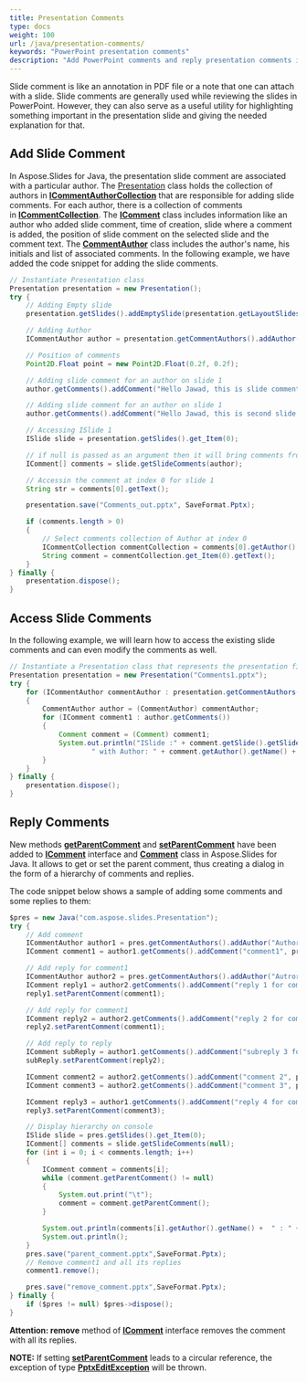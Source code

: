 ```yaml
---
title: Presentation Comments
type: docs
weight: 100
url: /java/presentation-comments/
keywords: "PowerPoint presentation comments"
description: "Add PowerPoint comments and reply presentation comments in Java."
---
```


Slide comment is like an annotation in PDF file or a note that one can attach with a slide. Slide comments are generally used while reviewing the slides in PowerPoint. However, they can also serve as a useful utility for highlighting something important in the presentation slide and giving the needed explanation for that.
## **Add Slide Comment**
In Aspose.Slides for Java, the presentation slide comment are associated with a particular author. The [Presentation](https://apireference.aspose.com/slides/java/com.aspose.slides/Presentation) class holds the collection of authors in [**ICommentAuthorCollection**](https://apireference.aspose.com/slides/java/com.aspose.slides/ICommentAuthorCollection) that are responsible for adding slide comments. For each author, there is a collection of comments in [**ICommentCollection**](https://apireference.aspose.com/slides/java/com.aspose.slides/ICommentCollection). The [**IComment**](https://apireference.aspose.com/slides/java/com.aspose.slides/IComment) class includes information like an author who added slide comment, time of creation, slide where a comment is added, the position of slide comment on the selected slide and the comment text. The [**CommentAuthor**](https://apireference.aspose.com/slides/java/com.aspose.slides/CommentAuthor) class includes the author's name, his initials and list of associated comments. In the following example, we have added the code snippet for adding the slide comments.

```java
// Instantiate Presentation class
Presentation presentation = new Presentation();
try {
    // Adding Empty slide
    presentation.getSlides().addEmptySlide(presentation.getLayoutSlides().get_Item(0));

    // Adding Author
    ICommentAuthor author = presentation.getCommentAuthors().addAuthor("Jawad", "MF");

    // Position of comments
    Point2D.Float point = new Point2D.Float(0.2f, 0.2f);

    // Adding slide comment for an author on slide 1
    author.getComments().addComment("Hello Jawad, this is slide comment", presentation.getSlides().get_Item(0), point, new Date());

    // Adding slide comment for an author on slide 1
    author.getComments().addComment("Hello Jawad, this is second slide comment", presentation.getSlides().get_Item(1), point, new Date());

    // Accessing ISlide 1
    ISlide slide = presentation.getSlides().get_Item(0);

    // if null is passed as an argument then it will bring comments from all authors on selected slide
    IComment[] comments = slide.getSlideComments(author);

    // Accessin the comment at index 0 for slide 1
    String str = comments[0].getText();

    presentation.save("Comments_out.pptx", SaveFormat.Pptx);

    if (comments.length > 0)
    {
        // Select comments collection of Author at index 0
        ICommentCollection commentCollection = comments[0].getAuthor().getComments();
        String comment = commentCollection.get_Item(0).getText();
    }
} finally {
    presentation.dispose();
}
```

## **Access Slide Comments**
In the following example, we will learn how to access the existing slide comments and can even modify the comments as well.

```java
// Instantiate a Presentation class that represents the presentation file
Presentation presentation = new Presentation("Comments1.pptx");
try {
    for (ICommentAuthor commentAuthor : presentation.getCommentAuthors())
    {
        CommentAuthor author = (CommentAuthor) commentAuthor;
        for (IComment comment1 : author.getComments())
        {
            Comment comment = (Comment) comment1;
            System.out.println("ISlide :" + comment.getSlide().getSlideNumber() + " has comment: " + comment.getText() + 
                    " with Author: " + comment.getAuthor().getName() + " posted on time :" + comment.getCreatedTime() + "\n");
        }
    }
} finally {
    presentation.dispose();
}
```

## **Reply Comments**
New methods [**getParentComment**](https://apireference.aspose.com/slides/java/com.aspose.slides/IComment#getParentComment--) and [**setParentComment**](https://apireference.aspose.com/slides/java/com.aspose.slides/IComment#setParentComment-com.aspose.slides.IComment-) have been added to [**IComment**](https://apireference.aspose.com/slides/java/com.aspose.slides/IComment) interface and [**Comment**](https://apireference.aspose.com/slides/java/com.aspose.slides/Comment) class in Aspose.Slides for Java. It allows to get or set the parent comment, thus creating a dialog in the form of a hierarchy of comments and replies.

The code snippet below shows a sample of adding some comments and some replies to them:

```java
$pres = new Java("com.aspose.slides.Presentation");
try {
    // Add comment
    ICommentAuthor author1 = pres.getCommentAuthors().addAuthor("Author_1", "A.A.");
    IComment comment1 = author1.getComments().addComment("comment1", pres.getSlides().get_Item(0), new Point2D.Float(10, 10), new Date());

    // Add reply for comment1
    ICommentAuthor author2 = pres.getCommentAuthors().addAuthor("Autror_2", "B.B.");
    IComment reply1 = author2.getComments().addComment("reply 1 for comment 1", pres.getSlides().get_Item(0), new Point2D.Float(10, 10), new Date());
    reply1.setParentComment(comment1);

    // Add reply for comment1
    IComment reply2 = author2.getComments().addComment("reply 2 for comment 1", pres.getSlides().get_Item(0),  new Point2D.Float(10, 10), new Date());
    reply2.setParentComment(comment1);

    // Add reply to reply
    IComment subReply = author1.getComments().addComment("subreply 3 for reply 2", pres.getSlides().get_Item(0),  new Point2D.Float(10, 10), new Date());
    subReply.setParentComment(reply2);

    IComment comment2 = author2.getComments().addComment("comment 2", pres.getSlides().get_Item(0), new Point2D.Float(10, 10), new Date());
    IComment comment3 = author2.getComments().addComment("comment 3", pres.getSlides().get_Item(0), new Point2D.Float(10, 10), new Date());

    IComment reply3 = author1.getComments().addComment("reply 4 for comment 3", pres.getSlides().get_Item(0), new Point2D.Float(10, 10), new Date());
    reply3.setParentComment(comment3);

    // Display hierarchy on console
    ISlide slide = pres.getSlides().get_Item(0);
    IComment[] comments = slide.getSlideComments(null);
    for (int i = 0; i < comments.length; i++)
    {
        IComment comment = comments[i];
        while (comment.getParentComment() != null)
        {
            System.out.print("\t");
            comment = comment.getParentComment();
        }

        System.out.println(comments[i].getAuthor().getName() +  " : " + comments[i].getText());
        System.out.println();
    }
    pres.save("parent_comment.pptx",SaveFormat.Pptx);
    // Remove comment1 and all its replies
    comment1.remove();

    pres.save("remove_comment.pptx",SaveFormat.Pptx);
} finally {
    if ($pres != null) $pres->dispose();
}
```

**Attention: remove** method of [**IComment**](https://apireference.aspose.com/slides/java/com.aspose.slides/IComment) interface removes the comment with all its replies.

**NOTE:** If setting [**setParentComment**](https://apireference.aspose.com/slides/java/com.aspose.slides/IComment#setParentComment-com.aspose.slides.IComment-) leads to a circular reference, the exception of type [**PptxEditException**](https://apireference.aspose.com/slides/java/com.aspose.slides/PptxEditException) will be thrown.
